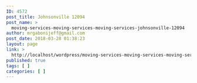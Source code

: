 ```yaml
---
ID: 4572
post_title: Johnsonville 12094
post_name: >
  moving-services-moving-services-moving-services-johnsonville-12094
author: mrgabonijeff@gmail.com
post_date: 2018-03-28 01:38:23
layout: page
link: >
  http://localhost/wordpress/moving-services-moving-services-moving-services-johnsonville-12094/
published: true
tags: [ ]
categories: [ ]
---
```

